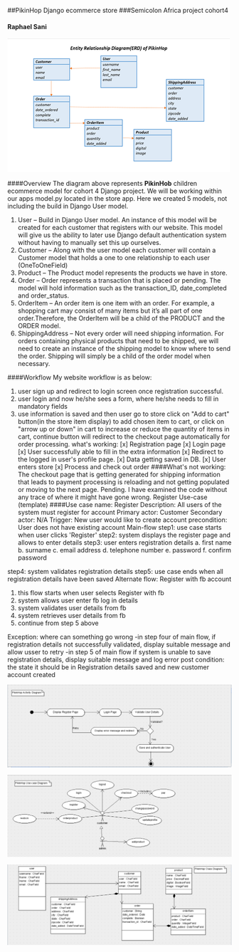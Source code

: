 ##PikinHop Django ecommerce store
###Semicolon Africa project cohort4
#### Raphael Sani


![PikinHop ERD Diagram](/static/images/erdpikinhop.png)

####Overview
The diagram above represents **PikinHob** children ecommerce model for cohort 4 Django project. We will be working within our apps model.py located in the store app.
Here we created 5 models, not including the build in Django User model.
1.	User – Build in Django User model. An instance of this model will be created for each customer that registers with our website. This model will give us the ability to later use Django default authentication system without having to manually set this up ourselves.
2.	Customer – Along with the user model each customer will contain a Customer model that holds a one to one relationship to each user (OneToOneField)
3.	Product – The Product model represents the products we have in store.
4.	Order – Order represents a transaction that is placed or pending. The model will hold information such as the transaction_ID, date_completed and order_status.
5.	OrderItem – An order item is one item with an order. For example, a shopping cart may consist of many items but it’s all part of one order.Therefore, the OrderItem will be a child of the PRODUCT and the ORDER model.
6.	ShippingAddress – Not every order will need shipping information. For orders containing physical products that need to be shipped, we will need to create an instance of the shipping model to know where to send the order. Shipping will simply be a child of the order model when necessary.

####Workflow
My website workflow is as below:
1) user sign up and redirect to login screen once registration successful.
2) user login and now he/she sees a form, where he/she needs to fill in mandatory fields
3) use information is saved and then user go to store click on "Add to cart" button(in the store item display) to add chosen item to cart, or click on "arrow up or down" in cart  to increase or reduce the quantity of items in cart, continue button will redirect to the checkout page automatically for order processing.
what's working:
[x]	Registration page
[x]	Login page
[x]	User successfully able to fill in the extra information
[x]	Redirect to the logged in user's profile page.
[x]	Data getting saved in DB.
[x]	User enters store
[x]	Process and check out order
####What's not working:
The checkout page that is getting generated for shipping information that leads to payment processing is reloading and not getting populated or moving to the next page.
Pending.
I have examined the code without any trace of where it might have gone wrong.
Register Use-case (template)
####Use case name: Register
Description: All users of the system must register for account
Primary actor: Customer
Secondary actor: N/A
Trigger: New user would like to create account
precondition: User does not have existing account
Main-flow
  step1: use case starts when user clicks 'Register'
  step2: system displays the register page and allows to enter details
step3: user enters registration details
a. first name
b. surname
c. email address
d. telephone number
e. password
f. confirm password

step4: system validates registration details
step5:  use case ends when all registration details have been saved
Alternate flow: Register with fb account
1. this flow starts when user selects Register with fb
2. system allows user enter fb log in details
3. system validates user details from fb
4. system retrieves user details from fb
5. continue from step 5 above

Exception: where can something go wrong
-in step four of main flow, if registration details not successfully validated, display suitable message and allow usser to retry
-in step 5 of main flow if system is unable to save registration details, display suitable message and log error
post condition: the state it should be in
Registration details saved and new customer account created

![PikinHop activity Diagram](/static/images/pikinhopactivitydiagram.png)

![PikinHop usecase Diagram](/static/images/pikinhopusecasediagram.png)

![PikinHop class Diagram](/static/images/pikinhopclassdiagram.png)

